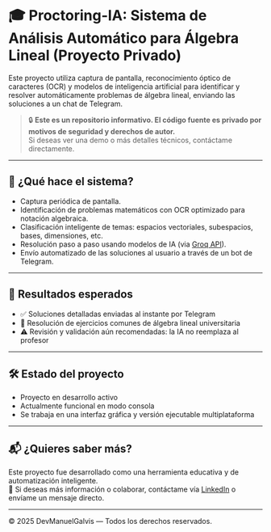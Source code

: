 # 🎓 Proctoring-IA: Sistema de Análisis Automático para Álgebra Lineal (Proyecto Privado)

Este proyecto utiliza captura de pantalla, reconocimiento óptico de caracteres (OCR) y modelos de inteligencia artificial para identificar y resolver automáticamente problemas de álgebra lineal, enviando las soluciones a un chat de Telegram.

> 🔒 **Este es un repositorio informativo. El código fuente es privado por motivos de seguridad y derechos de autor.**  
> Si deseas ver una demo o más detalles técnicos, contáctame directamente.

---

## 🧠 ¿Qué hace el sistema?

- Captura periódica de pantalla.
- Identificación de problemas matemáticos con OCR optimizado para notación algebraica.
- Clasificación inteligente de temas: espacios vectoriales, subespacios, bases, dimensiones, etc.
- Resolución paso a paso usando modelos de IA (via [Groq API](https://groq.com)).
- Envío automatizado de las soluciones al usuario a través de un bot de Telegram.

---


## 🧪 Resultados esperados

- ✅ Soluciones detalladas enviadas al instante por Telegram
- 🧮 Resolución de ejercicios comunes de álgebra lineal universitaria
- ⚠️ Revisión y validación aún recomendadas: la IA no reemplaza al profesor

---

## 🛠 Estado del proyecto

- Proyecto en desarrollo activo
- Actualmente funcional en modo consola
- Se trabaja en una interfaz gráfica y versión ejecutable multiplataforma


---

## 📬 ¿Quieres saber más?

Este proyecto fue desarrollado como una herramienta educativa y de automatización inteligente.  
📩 Si deseas más información o colaborar, contáctame vía [LinkedIn](https://www.linkedin.com/in/manuelgalvis/) o envíame un mensaje directo.

---

© 2025 DevManuelGalvis — Todos los derechos reservados.
